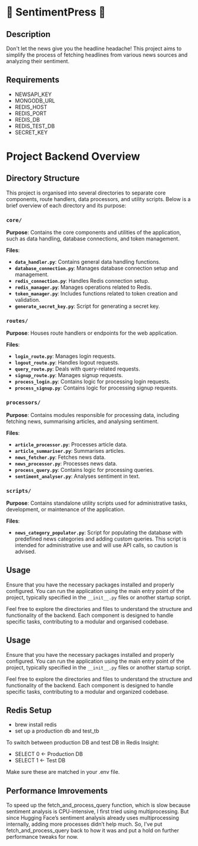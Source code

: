 # 📰 SentimentPress 📰


## Description
Don't let the news give you the headline headache! This project aims to simplify the process of fetching headlines from various news sources and analyzing their sentiment.

## Requirements

- NEWSAPI_KEY
- MONGODB_URL
- REDIS_HOST
- REDIS_PORT
- REDIS_DB
- REDIS_TEST_DB
- SECRET_KEY

# Project Backend Overview

## Directory Structure

This project is organised into several directories to separate core components, route handlers, data processors, and utility scripts. Below is a brief overview of each directory and its purpose:

### `core/`

**Purpose**: Contains the core components and utilities of the application, such as data handling, database connections, and token management.

**Files**:
- **`data_handler.py`**: Contains general data handling functions.
- **`database_connection.py`**: Manages database connection setup and management.
- **`redis_connection.py`**: Handles Redis connection setup.
- **`redis_manager.py`**: Manages operations related to Redis.
- **`token_manager.py`**: Includes functions related to token creation and validation.
- **`generate_secret_key.py`**: Script for generating a secret key.

### `routes/`

**Purpose**: Houses route handlers or endpoints for the web application.

**Files**:
- **`login_route.py`**: Manages login requests.
- **`logout_route.py`**: Handles logout requests.
- **`query_route.py`**: Deals with query-related requests.
- **`signup_route.py`**: Manages signup requests.
- **`process_login.py`**: Contains logic for processing login requests.
- **`process_signup.py`**: Contains logic for processing signup requests.

### `processors/`

**Purpose**: Contains modules responsible for processing data, including fetching news, summarising articles, and analysing sentiment.

**Files**:
- **`article_processor.py`**: Processes article data.
- **`article_summariser.py`**: Summarises articles.
- **`news_fetcher.py`**: Fetches news data.
- **`news_processor.py`**: Processes news data.
- **`process_query.py`**: Contains logic for processing queries.
- **`sentiment_analyser.py`**: Analyses sentiment in text.

### `scripts/`

**Purpose**: Contains standalone utility scripts used for administrative tasks, development, or maintenance of the application.

**Files**:
- **`news_category_populator.py`**: Script for populating the database with predefined news categories and adding custom queries. This script is intended for administrative use and will use API calls, so caution is advised.

## Usage

Ensure that you have the necessary packages installed and properly configured. You can run the application using the main entry point of the project, typically specified in the `__init__.py` files or another startup script.

Feel free to explore the directories and files to understand the structure and functionality of the backend. Each component is designed to handle specific tasks, contributing to a modular and organised codebase.


## Usage

Ensure that you have the necessary packages installed and properly configured. You can run the application using the main entry point of the project, typically specified in the `__init__.py` files or another startup script.

Feel free to explore the directories and files to understand the structure and functionality of the backend. Each component is designed to handle specific tasks, contributing to a modular and organized codebase.


## Redis Setup

- brew install redis
- set up a production db and test_tb

To switch between production DB and test DB in Redis Insight:
- SELECT 0   <- Production DB
- SELECT 1   <- Test DB

Make sure these are matched in your .env file.

## Performance Imrovements

To speed up the fetch_and_process_query function, which is slow because sentiment analysis is CPU-intensive, I first tried using multiprocessing. But since Hugging Face’s sentiment analysis already uses multiprocessing internally, adding more processes didn’t help much. So, I’ve put fetch_and_process_query back to how it was and put a hold on further performance tweaks for now.

